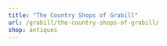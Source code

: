 ```yaml
---
title: "The Country Shops of Grabill"
url: /grabill/the-country-shops-of-grabill/
shop: antiques
---
```


